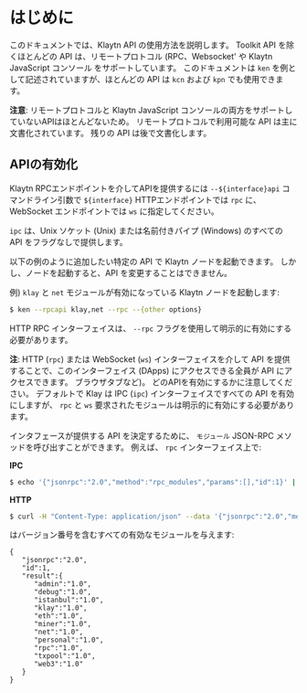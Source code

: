 # はじめに <a id="introduction"></a>

このドキュメントでは、Klaytn API の使用方法を説明します。 Toolkit API を除くほとんどの API は、リモートプロトコル \(RPC、Websocket\' や Klaytn JavaScript コンソール をサポートしています。 このドキュメントは `ken` を例として記述されていますが、ほとんどの API は `kcn` および `kpn` でも使用できます。

**注意**: リモートプロトコルと Klaytn JavaScript コンソールの両方をサポートしていないAPIはほとんどないため。 リモートプロトコルで利用可能な API は主に文書化されています。 残りの API は後で文書化します。

## APIの有効化 <a id="enabling-apis"></a>

Klaytn RPCエンドポイントを介してAPIを提供するには `--${interface}api` コマンドライン引数で `${interface}` HTTPエンドポイントでは `rpc` に、WebSocket エンドポイントでは `ws` に指定してください。

`ipc` は、Unix ソケット \(Unix\) または名前付きパイプ \(Windows\) のすべての API をフラグなしで提供します。

以下の例のように追加したい特定の API で Klaytn ノードを起動できます。 しかし、ノードを起動すると、API を変更することはできません。

例) `klay` と `net` モジュールが有効になっている Klaytn ノードを起動します:

```bash
$ ken --rpcapi klay,net --rpc --{other options}
```

HTTP RPC インターフェイスは、 `--rpc` フラグを使用して明示的に有効にする必要があります。

**注**: HTTP \(`rpc`\) または WebSocket \(`ws`\) インターフェイスを介して API を提供することで、このインターフェイス \(DApps) にアクセスできる全員が API にアクセスできます。 ブラウザタブなど)。 どのAPIを有効にするかに注意してください。 デフォルトで Klay は IPC \(`ipc`\) インターフェイスですべての API を有効にしますが、 `rpc` と `ws` 要求されたモジュールは明示的に有効にする必要があります。

インタフェースが提供する API を決定するために、 `モジュール` JSON-RPC メソッドを呼び出すことができます。 例えば、 `rpc` インターフェイス上で:

**IPC**

```bash
$ echo '{"jsonrpc":"2.0","method":"rpc_modules","params":[],"id":1}' | nc -U klay.ipc
```

**HTTP**

```bash
$ curl -H "Content-Type: application/json" --data '{"jsonrpc":"2.0","method":"rpc_modules","params":[],"id":1}' https://api.baobab.klaytn.net:8651
```

はバージョン番号を含むすべての有効なモジュールを与えます:

```text
{
   "jsonrpc":"2.0",
   "id":1,
   "result":{
      "admin":"1.0",
      "debug":"1.0",
      "istanbul":"1.0",
      "klay":"1.0",
      "eth":"1.0",
      "miner":"1.0",
      "net":"1.0",
      "personal":"1.0",
      "rpc":"1.0",
      "txpool":"1.0",
      "web3":"1.0"
   }
}
```

